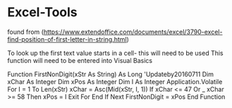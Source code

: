 # Excel-Tools
  found from (https://www.extendoffice.com/documents/excel/3790-excel-find-position-of-first-letter-in-string.html) 

To look up the first text value starts in a cell- this will need to be used
  This function will need to be entered into Visual Basics

Function FirstNonDigit(xStr As String) As Long
'Updateby20160711
    Dim xChar As Integer
    Dim xPos As Integer
    Dim I As Integer
    Application.Volatile
    For I = 1 To Len(xStr)
        xChar = Asc(Mid(xStr, I, 1))
        If xChar <= 47 Or _
           xChar >= 58 Then
            xPos = I
            Exit For
        End If
    Next
    FirstNonDigit = xPos
End Function

